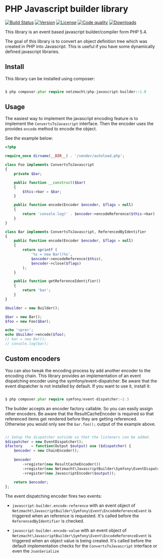 PHP Javascript builder library
==============================

[![Build Status](http://img.shields.io/travis/netzmacht/php-javascript-builder/master.svg?style=flat-square)](https://travis-ci.org/netzmacht/php-javascript-builder)
[![Version](http://img.shields.io/packagist/v/netzmacht/php-javascript-builder.svg?style=flat-square)](http://packagist.com/packages/netzmacht/php-javascript-builder)
[![License](http://img.shields.io/packagist/l/netzmacht/php-javascript-builder.svg?style=flat-square)](http://packagist.com/packages/netzmacht/php-javascript-builder)
[![Code quality](http://img.shields.io/scrutinizer/g/netzmacht/php-javascript-builder.svg?style=flat-square)](https://scrutinizer-ci.com/g/netzmacht/php-javascript-builder/)
[![Downloads](http://img.shields.io/packagist/dt/netzmacht/php-javascript-builder.svg?style=flat-square)](http://packagist.com/packages/netzmacht/php-javascript-builder)

This library is an event based javascript builder/compiler form PHP 5.4.

The goal of this library is to convert an object definition tree which was created in PHP into Javascript. This is 
useful if you have some dynamically defined javascript libraries.

Install
-------

This library can be installed using composer:

```php

$ php composer.phar require netzmacht/php-javascript-builder:~1.0
```

Usage
------

The easiest way to implement the javascript encoding feature is to implement the `ConvertsToJavascript` interface. Then
the encoder uses the provides `encode` method to encode the object.

See the example below:

```php
<?php

require_once dirname(__DIR__) . '/vendor/autoload.php';

class Foo implements ConvertsToJavascript
{
    private $bar;

    public function __construct($bar)
    {
        $this->bar = $bar;
    }

    public function encode(Encoder $encoder, $flags = null)
    {
        return 'console.log(' . $encoder->encodeReference($this->bar) . ')' . $encoder->close($flags);
    }
}

class Bar implements ConvertsToJavascript, ReferencedByIdentifier
{
    public function encode(Encoder $encoder, $flags = null)
    {
        return sprintf (
            '%s = new Bar()%s',
            $encoder->encodeReference($this),
            $encoder->close($flags)
        );
    }

    public function getReferenceIdentifier()
    {
        return 'bar';
    }
}

$builder = new Builder();

$bar = new Bar();
$foo = new Foo($bar);

echo '<pre>';
echo $builder->encode($foo);
// bar = new Bar();
// console.log(bar);
```

Custom encoders
---------------

You can also tweak the encoding process by add another encoder to the encoding chain. This library provides an 
implementation of an event dispatching encoder using the symfony/event-dispatcher. Be aware that the event dispatcher
is not installed by default. If you want to use it, install it:

```php

$ php composer.phar require symfony/event-dispatcher:~2.3
```

The builder accepts an encoder factory callable. So you can easily assign other encoders. Be aware that the
ResultCacheEncoder is required so that referenced items get rendered before they are getting referenced. Otherwise
you would only see the `bar.foo();` output of the example above.

```php

// Setup the dispatcher outside so that the listeners can be added.
$dispatcher = new EventDispatcher();
$factory    = function(Output $output) use ($dispatcher) {
    $encoder = new ChainEncoder();
    
    $encoder
        ->register(new ResultCacheEncoder())
        ->register(new Netzmacht\JavascriptBuilder\Symfony\EventDispatchingEncoder())
        ->register(new JavascriptEncoder($output));
    
    return $encoder;
};

```

The event dispatching encoder fires two events:
 - `javascript-builder.encode-reference` with an event object of `Netzmacht\JavascriptBuilder\Symfony\Event\EncodeReferenceEvent`
    is triggered when an reference is requested. It's called before the `ReferencedByIdentifier` is checked.
    
 - `javascript-builder.encode-value` with an event object of `Netzmacht\JavascriptBuilder\Symfony\Event\EncodeReferenceEvent`
    is triggered when an object value is being created. It's called before the default implementation checks for the
    `ConvertsToJavascript` interface or even the `JsonSerialize`
